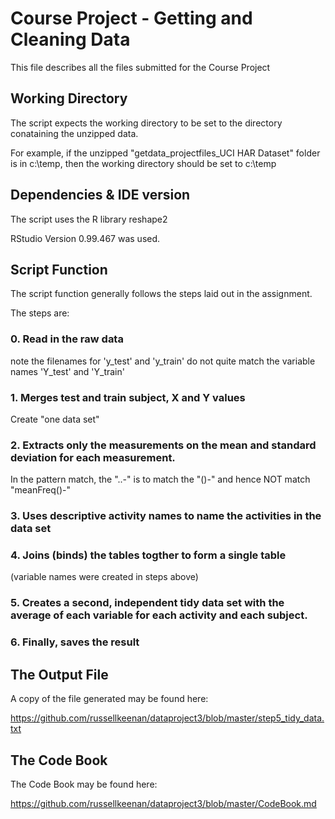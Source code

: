 # Course Project - Getting and Cleaning Data

This file describes all the files submitted for the Course Project

## Working Directory

The script expects the working directory to be set to the directory conataining the unzipped data.

For example, if the unzipped "getdata_projectfiles_UCI HAR Dataset" folder is in c:\temp, then the working directory should be set to c:\temp 

## Dependencies & IDE version
The script uses the R library reshape2

RStudio Version 0.99.467 was used.

## Script Function

The script function generally follows the steps laid out in the assignment.

The steps are:

### 0. Read in the raw data
note the filenames for 'y_test' and 'y_train' do not quite match the variable names 'Y_test' and 'Y_train'


### 1. Merges test and train subject, X and Y values
Create "one data set"

### 2. Extracts only the measurements on the mean and standard deviation for each measurement.
In the pattern match, the "..-" is to match the "()-" and hence NOT match "meanFreq()-"


### 3. Uses descriptive activity names to name the activities in the data set


### 4. Joins (binds) the tables togther to form a single table
(variable names were created in steps above)


### 5. Creates a second, independent tidy data set with the average of each variable for each activity and each subject.


### 6. Finally, saves the result

## The Output File

A copy of the file generated may be found here:

https://github.com/russellkeenan/dataproject3/blob/master/step5_tidy_data.txt

## The Code Book

The Code Book may be found here:

https://github.com/russellkeenan/dataproject3/blob/master/CodeBook.md